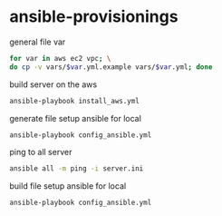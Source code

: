 # ansible-provisionings

general file var
```bash
for var in aws ec2 vpc; \
do cp -v vars/$var.yml.example vars/$var.yml; done
```

build server on the aws
```bash
ansible-playbook install_aws.yml
```

generate file setup ansible for local
```bash
ansible-playbook config_ansible.yml
```

ping to all server
```bash
ansible all -m ping -i server.ini
```

build file setup ansible for local
```bash
ansible-playbook config_ansible.yml
```
